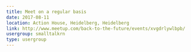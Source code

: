 ```yaml
---
title: Meet on a regular basis
date: 2017-08-11
location: Action House, Heidelberg, Heidelberg
link: http://www.meetup.com/back-to-the-future/events/xvgdrlywlbpb/
usergroup: smalltalkrn
type: usergroup
---
```

